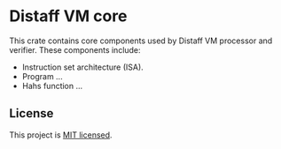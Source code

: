 # Distaff VM core
This crate contains core components used by Distaff VM processor and verifier. These components include:

* Instruction set architecture (ISA).
* Program ...
* Hahs function ...

## License
This project is [MIT licensed](../LICENSE).